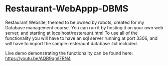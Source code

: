# Restaurant-WebAppp-DBMS
Restaurant Website, themed to be owned by robots, created for my Database management course. 
You can run it by hosting it on your own web server, and starting at localhost/resteraunt.html
To use all of the functionality you will have to have an sql server running at port 3306, and will have to import the sample resteraunt database .txt included.

Live demo demonstrating the functionality can be found here: https://youtu.be/AQB9qml7RN4
